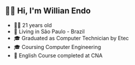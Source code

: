 ## 👋🏻 Hi, I'm Willian Endo

- 👦🏻 21 years old
- 📍 Living in São Paulo - Brazil
- 🎓 Graduated as Computer Technician by Etec
- 🎓 Coursing Computer Engineering 
- 🛫 English Course completed at CNA

<!--
**willendoo/willendoo** is a ✨ _special_ ✨ repository because its `README.md` (this file) appears on your GitHub profile.

Here are some ideas to get you started:


- 🌱 I’m currently learning ...
- 👯 I’m looking to collaborate on ...
- 🤔 I’m looking for help with ...
- 💬 Ask me about ...
- 📫 How to reach me: ...
- 😄 Pronouns: ...
- ⚡ Fun fact: ...
-->
